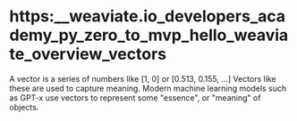 # https:\_\_weaviate.io_developers_academy_py_zero_to_mvp_hello_weaviate_overview_vectors

A vector is a series of numbers like \[1, 0\] or \[0.513, 0.155, ...\] Vectors like these are used to capture meaning. Modern machine learning models such as GPT-x use vectors to represent some "essence", or "meaning" of objects.
